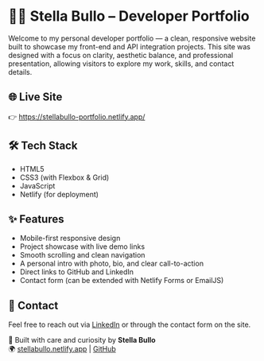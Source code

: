 # 👩‍💻 Stella Bullo – Developer Portfolio

Welcome to my personal developer portfolio — a clean, responsive website built to showcase my front-end and API integration projects. This site was designed with a focus on clarity, aesthetic balance, and professional presentation, allowing visitors to explore my work, skills, and contact details.

## 🌐 Live Site

👉 https://stellabullo-portfolio.netlify.app/

## 🛠️ Tech Stack

- HTML5  
- CSS3 (with Flexbox & Grid)  
- JavaScript  
- Netlify (for deployment)

## ✨ Features

- Mobile-first responsive design  
- Project showcase with live demo links  
- Smooth scrolling and clean navigation  
- A personal intro with photo, bio, and clear call-to-action  
- Direct links to GitHub and LinkedIn  
- Contact form (can be extended with Netlify Forms or EmailJS)


## 📮 Contact

Feel free to reach out via [LinkedIn](https://www.linkedin.com/in/stellabullo/) or through the contact form on the site.


🧠 Built with care and curiosity by **Stella Bullo**  
🌍 [stellabullo.netlify.app](https://stellabullo.netlify.app) | [GitHub](https://github.com/Stella5791)

